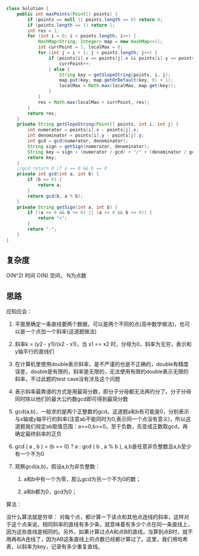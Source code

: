 ```java
class Solution {
    public int maxPoints(Point[] points) {
        if (points == null || points.length == 0) return 0;
        if (points.length == 1) return 1;
        int res = 1;
        for (int i = 0; i < points.length; i++) {
            HashMap<String, Integer> map = new HashMap<>();
            int currPoint = 1, localMax = 0;
            for (int j = i + 1; j < points.length; j++) {
                if (points[i].x == points[j].x && points[i].y == points[j].y) {
                    currPoint++;
                } else {
                    String key = getSlopeString(points, i, j);
                    map.put(key, map.getOrDefault(key, 0) + 1);
                    localMax = Math.max(localMax, map.get(key));
                }
            }
            res = Math.max(localMax + currPoint, res);
        }
        return res;
    }
    private String getSlopeString(Point[] points, int i, int j) {
        int numerator = points[i].x - points[j].x;
        int denominator = points[i].y - points[j].y;
        int gcd = gcd(numerator, denominator);
        String sign = getSign(numerator, denominator);
        String key = sign + (numerator / gcd) + "/" + (denominator / gcd);
        return key;
    }
    //gcd return 0 if a == 0 && b == 0
    private int gcd(int a, int b) {
        if (b == 0) {
            return a;
        }
        return gcd(b, a % b);
    }
    private String getSign(int a, int b) {
        if ((a <= 0 && b <= 0) || (a >= 0 && b >= 0)) {
            return "+";
        }
        return "-";
    }
}
```
## 复杂度
O(N^2) 时间 O(N) 空间， N为点数

## 思路
应知应会：

1. 平面里确定一条直线要两个数据，可以是两个不同的点(高中数学做法)，也可以是一个点加一个斜率(这道题做法)

2. 斜率k = (y2 - y1)/(x2 - x1)，当 x1 == x2 时，分母为0，斜率为无穷，表示和y轴平行的直线们

3. 在计算机里使用double表示斜率，是不严谨的也是不正确的，double有精度误差，double是有限的，斜率是无限的，无法使用有限的double表示无限的斜率，不过此题的test case没有涉及这个问题

4. 表示斜率最靠谱的方式是用最简分数，即分子分母都无法再约分了。分子分母同时除以他们的最大公约数gcd即可得到最简分数

5. gcd(a,b)，一般求的是两个正整数的gcd。这道题a和b有可能是0，分别表示与x轴或y轴平行的斜率(注意ab不能同时为0,表示同一个点没有意义)，所以这道题我们规定ab取值范围：a>=0,b>=0。至于负数，先变成正数取gcd，再确定最终斜率的正负

6. gcd ( a , b ) = (b == 0) ? a : gcd ( b , a % b ), a,b是任意非负整数且a,b至少有一个不为0

7. 观察gcd(a,b)，假设a,b为非负整数：

    1. a和b中有一个为零，那么gcd为另一个不为0的数；

    2. a和b都为0，gcd为0；

算法：

没什么算法就是穷举：
对每个点，都计算一下该点和其他点连线的斜率，这样对于这个点来说，相同斜率的直线有多少条，就意味着有多少个点在同一条直线上，因为这些直线是相同的。另外，如果计算过点A和点B的直线，当算到点B时，就不用再和A连线了，因为AB这条直线上的点数已经都计算过了。这里，我们用哈希表，以斜率为key，记录有多少重复直线。
